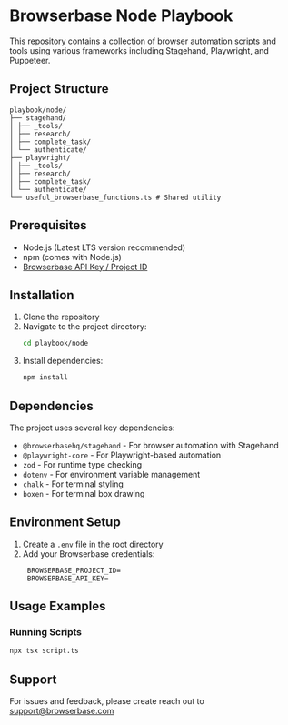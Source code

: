 # Browserbase Node Playbook

This repository contains a collection of browser automation scripts and tools using various frameworks including Stagehand, Playwright, and Puppeteer.

## Project Structure
```
playbook/node/
├── stagehand/
│ ├── _tools/ 
│ ├── research/ 
│ ├── complete_task/ 
│ └── authenticate/ 
├── playwright/ 
│ ├── _tools/ 
│ ├── research/ 
│ ├── complete_task/ 
│ └── authenticate/ 
└── useful_browserbase_functions.ts # Shared utility
```

## Prerequisites

- Node.js (Latest LTS version recommended)
- npm (comes with Node.js)
- [Browserbase API Key / Project ID](https://www.browserbase.com/sign-up)

## Installation

1. Clone the repository
2. Navigate to the project directory:
   ```bash
   cd playbook/node
   ```
3. Install dependencies:
   ```bash
   npm install
   ```

## Dependencies

The project uses several key dependencies:

- `@browserbasehq/stagehand` - For browser automation with Stagehand
- `@playwright-core` - For Playwright-based automation
- `zod` - For runtime type checking
- `dotenv` - For environment variable management
- `chalk` - For terminal styling
- `boxen` - For terminal box drawing

## Environment Setup

1. Create a `.env` file in the root directory
2. Add your Browserbase credentials:
   ```
    BROWSERBASE_PROJECT_ID=
    BROWSERBASE_API_KEY=
   ```

## Usage Examples

### Running Scripts

```bash
npx tsx script.ts
```

## Support

For issues and feedback, please create reach out to support@browserbase.com